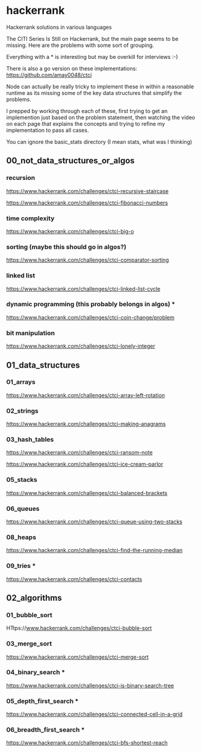 # hackerrank
Hackerrank solutions in various languages

The CITI Series Is Still on Hackerrank, but the main page seems to be missing. Here are the problems with some sort of grouping.

Everything with a * is interesting but may be overkill for interviews :-)

There is also a go version on these implementations: https://github.com/amay0048/ctci

Node can actually be really tricky to implement these in within a reasonable runtime as its missing some of the key data structures
that simplify the problems.

I prepped by working through each of these, first trying to get an implemention just based on the problem statement,
then watching the video on each page that explains the concepts and trying to refine my implementation to pass all cases.

You can ignore the basic_stats directory (I mean stats, what was I thinking)

## 00_not_data_structures_or_algos

### recursion
https://www.hackerrank.com/challenges/ctci-recursive-staircase

https://www.hackerrank.com/challenges/ctci-fibonacci-numbers

### time complexity
https://www.hackerrank.com/challenges/ctci-big-o

### sorting (maybe this should go in algos?)
https://www.hackerrank.com/challenges/ctci-comparator-sorting

### linked list
https://www.hackerrank.com/challenges/ctci-linked-list-cycle

### dynamic programming (this probably belongs in algos) *
https://www.hackerrank.com/challenges/ctci-coin-change/problem

### bit manipulation
https://www.hackerrank.com/challenges/ctci-lonely-integer


## 01_data_structures

### 01_arrays
https://www.hackerrank.com/challenges/ctci-array-left-rotation

### 02_strings
https://www.hackerrank.com/challenges/ctci-making-anagrams

### 03_hash_tables
https://www.hackerrank.com/challenges/ctci-ransom-note

https://www.hackerrank.com/challenges/ctci-ice-cream-parlor

### 05_stacks
https://www.hackerrank.com/challenges/ctci-balanced-brackets

### 06_queues
https://www.hackerrank.com/challenges/ctci-queue-using-two-stacks

### 08_heaps
https://www.hackerrank.com/challenges/ctci-find-the-running-median

### 09_tries *
https://www.hackerrank.com/challenges/ctci-contacts


## 02_algorithms

### 01_bubble_sort
HTtps://www.hackerrank.com/challenges/ctci-bubble-sort

### 03_merge_sort
https://www.hackerrank.com/challenges/ctci-merge-sort

### 04_binary_search *
https://www.hackerrank.com/challenges/ctci-is-binary-search-tree

### 05_depth_first_search *
https://www.hackerrank.com/challenges/ctci-connected-cell-in-a-grid

### 06_breadth_first_search *
https://www.hackerrank.com/challenges/ctci-bfs-shortest-reach
